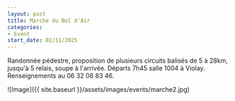 ```yaml
---
layout: post
title: Marche du Bol d'Air
categories:
- Event
start_date: 02/11/2025
---
```


Randonnée pédestre, proposition de plusieurs circuits balisés de 5 à 28km, jusqu'à 5 relais, soupe à l'arrivée. Départs 7h45 salle 1004 à Violay. Renseignements au 06 32 08 83 46.

![Image]({{ site.baseurl }}/assets/images/events/marche2.jpg)
